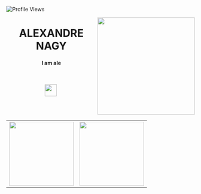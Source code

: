 ![Profile Views](http://estruyf-github.azurewebsites.net/api/VisitorHit?user=beatriznonato&repo=Norgas&countColorcountColor)

<img align="right" src="https://i.imgur.com/Yhr6biX.png" width="260"/>

<div align="center">
 <h1> 
   ALEXANDRE NAGY
   </a>
 </h1>
</div>

<!--p align="center">
   <a href="https://www.linkedin.com/in/guilhermechan/">
    <img alt="logo Linkedin" src="https://img.shields.io/badge/LinkedIn-0077B5?style=for-the-badge&logo=linkedin&logoColor=white">
  </a>
  
<a href="mailto:guilhermechan30@gmail.com">
    <img alt="logo Gmail" src="https://img.shields.io/badge/Gmail-D14836?style=for-the-badge&logo=gmail&logoColor=white">
  </a>
</p-->

<h4 align="center"> 
  I am ale
  
  
</h4>

<br>

<p align="center">
  <!-- HTML Icon -->
  <img height='32' src="http://peteletrica.uff.br/wp-content/uploads/sites/509/2021/09/Python-logo-notext.svg_.png">&nbsp;
</p>

<table align="left">
  <row>
    <td>
     <!-- Card -->
      <img height='172' src='https://github-readme-stats.vercel.app/api/top-langs/?username=Norgas&layout=compact&theme=react'>
    </td>
    <td>
      <img height='172' src='https://github-readme-stats.vercel.app/api?username=Norgas&show_icons=true&theme=react'>
    </td>
  </row>
</table>
